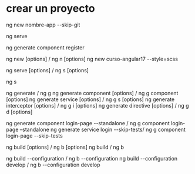 # crear un proyecto
ng new nombre-app --skip-git

<!-- iniciar el server -->
ng serve

<!-- Crear componentes -->
ng generate component register






<!-- Crear proyectos -->
ng new <name-project> [options] / ng n <name-project> [options]
ng new curso-angular17 --style=scss

<!-- Ejecutar nuestro proyecto localmente: -->
ng serve <name-project> [options] / ng s <name-project> [options]

<!-- Para ejecutar el Proyecto debes estar dentro de la carpeta: -->
ng s

<!-- Generar Elementos de Angular -->
ng generate <schematic> / ng g <schematic>
ng generate component <name> [options] / ng g component <name> [options]
ng generate service <name> [options] / ng g s <name> [options]
ng generate interceptor <name> [options] / ng g i <name> [options]
ng generate directive <name> [options] / ng g d <name> [options]
<!-- Ejemplos: -->
ng generate component login-page --standalone / ng g component login-page –standalone
ng generate service login --skip-tests/ ng g component login-page --skip-tests

<!-- Compilar / Transpilar nuestro Proyecto -->
ng build <project> [options] / ng b <project> [options]
ng build / ng b
<!-- Compilar / Transpilar usando un environment -->
ng build --configuration <name-environment> / ng b --configuration <name-environment>
ng build --configuration develop / ng b --configuration develop